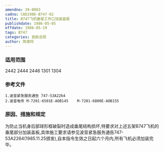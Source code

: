 ```yaml
---
amendno: 39-0003
cadno: CAD1986-B747-02
title: B747飞机垂尾工作口加装盖板
publishdate: 1986-05-05
effdate: 1986-05-19
tags: B747
categories: 民航总局
author: 陈南玲
---
```


### 适用范围 
2442 2444 2446 1301 1304

<!--more-->
### 参考文件
    1.波音紧急服务通告 747-53A2264
    2.波音电传 M-7201-6501E-AOB145    M-7201-6800E-AOB155

### 原因、措施和规定 
为防止当机身后部球形框破裂时造成垂尾结构损坏,特要求对上述五架B747飞机的垂尾部分加装盖板,具体施工要求请参见波音紧急服务通告747-53A2264(1985.11.25颁发),自本指令生效之日起六个月内,所有飞机必须加装完毕。
